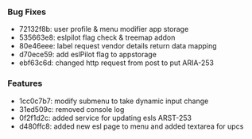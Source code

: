 ### Bug Fixes

- 72132f8b: user profile & menu modifier app storage
- 535663e8: eslpilot flag check & treemap addon
- 80e46eee: label request vendor details return data mapping
- d70ece59: add eslPilot flag to appstorage
- ebf63c6d: changed http request from post to put ARIA-253

### Features

- 1cc0c7b7: modify submenu to take dynamic input change
- 31ed509c: removed console log
- 0f2f1d2c: added service for updating esls ARST-253
- d480ffc8: added new esl page to menu and added textarea for upcs
